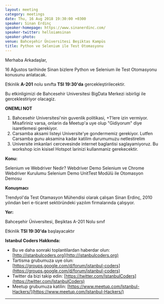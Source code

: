 ```yaml
---
layout: meeting
category: meetings
date: Thu, 16 Aug 2018 19:30:00 +0300
speaker: Sinan Erdinç
speaker-homepage: https://www.sinanerdinc.com/
speaker-twitter: helloiamsinan 
speaker-photo:
venue: Bahceşehir Üniversitesi Beşiktas Kampüs
title: Python ve Selenium ile Test Otomasyonu
---
```


Merhaba Arkadaşlar,

16 Ağustos tarihinde Sinan bizlere Python ve Selenium ile Test Otomasyonu konusunu anlatacak.


Etkinlik __A-201__ nolu sınıfta __TSI 19:30'da__ gercekleştirilecektir.

Bu etkinligimizi de Bahcesehir Universitesi BigData Merkezi isbirligi ile gerceklestiriyor olacagiz.

__ONEMLI NOT__
1. Bahcesehir Universitesi'nin guvenlik politikasi, +1'lere izin vermiyor. Misafiriniz varsa, onlarin da Meetup'a uye olup "Gidiyorum" diye isaretlemesi gerekiyor.
2. Carsamba aksami listeyi Universite'ye gondermemiz gerekiyor. Lutfen Carsamba gunu aksamina kadar katilim durumumuzu netlestirelim
3. Universite imkanlari cercevesinde internet baglantisi saglayamiyoruz. Bu workshop icin kisisel Hotspot larinizi kullanmaniz gerekecektir.

**Konu:**


Selenium ve Webdriver Nedir?
Webdriver Demo
Selenium ve Chrome Webdriver Kurulumu
Selenium Demo
UnitTest Modülü ile Otomasyon Demosu

**Konuşmacı**

Trendyol'da Test Otamasyon Mühendisi olarak çalışan Sinan Erdinç, 2010 yılından beri e-ticaret sektöründeki yazılım firmalarında çalışıyor.

**Yer:**

Bahceşehir Üniversitesi, Beşiktas A-201 Nolu sınıf

Etkinlik __TSI 19:30'da__ başlayacaktır

**Istanbul Coders Hakkında:**

- Bu ve daha sonraki toplantilardan haberdar olun: [http://istanbulcoders.org](http://istanbulcoders.org)
- Tartisma grubumuza uye olun: [https://groups.google.com/d/forum/istanbul-coders](https://groups.google.com/d/forum/istanbul-coders)
- Twitter da bizi takip edin: [https://twitter.com/IstanbulCoders](https://twitter.com/IstanbulCoders)
- Meetup grubumuza katilin: [https://www.meetup.com/Istanbul-Hackers/](https://www.meetup.com/Istanbul-Hackers/)

----
